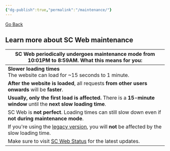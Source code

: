 ```yaml
---
{"dg-publish":true,"permalink":"/maintenance/"}
---
```


<a href="javascript:history.back()">Go Back</a>
## Learn more about SC Web maintenance

| SC Web periodically undergoes maintenance mode from 10:01PM to 8:59AM. What this means for you:                           |
| ------------------------------------------------------------------------------------------------------------------------- |
| **Slower loading times** <br>The website can load for ~15 seconds to 1 minute.                                            |
| **After the website is loaded**, all requests **from other users onwards** will be **faster**.                            |
| **Usually, only the first load is affected.** There is a **15-minute window** until the **next slow loading time**.       |
| SC Web is **not perfect**. Loading times can still slow down even if **not during maintenance mode**.                     |
| If you're using the [legacy version](https://scweb9.netlify.app/), you will **not** be affected by the slow loading time. |
| Make sure to visit [SC Web Status](https://scstat.onrender.com) for the latest updates.                                   |
